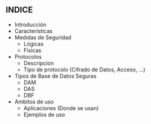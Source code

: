 
## INDICE                                                             

 + Introducción                                                     
 + Características                                                  
 + Medidas de Seguridad                                             
    + Lógicas                                                       
    + Físicas                                                       
 + Protocolos                                                       
    + Descripcion                                                   
    + Tipo de protocolo (Cifrado de Datos, Acceso, ...)             
 + Tipos de Base de Datos Seguras                                   
    + DAM                                                           
    + DAS                                                           
    + DBF                                                           
 + Ambitos de uso                                                   
    + Aplicaciones (Donde se usan)                                  
    + Ejemplos de uso                                               
